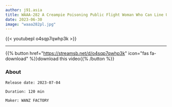 ```yaml
---
author: j91.asia
title: WAAA-282 A Creampie Poisoning Public Flight Woman Who Can Line Up Rich Old Man's Pursuit Seeding Press 20 Consecutive Large Orgies
date: 2023-06-30
image: "waaa282pl.jpg"
---
```



{{< youtubepl o4sqp7qwhp3k >}}
___

{{% button href="https://streamsb.net/d/o4sqp7qwhp3k" icon="fas fa-download" %}}download this video{{% /button %}}
### About

`Release date: 2023-07-04`

`Duration: 120 min`

`Maker:	WANZ FACTORY`